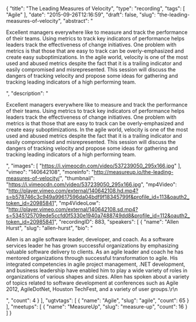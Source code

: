 {
  "title": "The Leading Measures of Velocity",
  "type": "recording",
  "tags": [
    "Agile"
  ],
  "date": "2015-09-26T12:16:59",
  "draft": false,
  "slug": "the-leading-measures-of-velocity",
  "abstract": "<p>Excellent managers everywhere like to measure and track the performance of their teams. Using metrics to track key indicators of performance helps leaders track the effectiveness of change initiatives. One problem with metrics is that those that are easy to track can be overly-emphasized and create easy suboptimizations. In the agile world, velocity is one of the most used and abused metrics despite the fact that it is a trailing indicator and easily compromised and misrepresented. This session will discuss the dangers of tracking velocity and propose some ideas for gathering and tracking leading indicators of a high performing team.</p>",
  "description": "<p>Excellent managers everywhere like to measure and track the performance of their teams. Using metrics to track key indicators of performance helps leaders track the effectiveness of change initiatives. One problem with metrics is that those that are easy to track can be overly-emphasized and create easy suboptimizations. In the agile world, velocity is one of the most used and abused metrics despite the fact that it is a trailing indicator and easily compromised and misrepresented. This session will discuss the dangers of tracking velocity and propose some ideas for gathering and tracking leading indicators of a high performing team.</p>",
  "images": [
    "https://i.vimeocdn.com/video/537239050_295x166.jpg"
  ],
  "vimeo": "140642108",
  "moreinfo": "http://measureup.io/the-leading-measures-of-velocity/",
  "thumbnail": "https://i.vimeocdn.com/video/537239050_295x166.jpg",
  "mp4Video": "http://player.vimeo.com/external/140642108.hd.mp4?s=b578746c3c949a99617596da04bdf9f18345799f&profile_id=113&oauth2_token_id=20985841",
  "mp4VideoLow": "http://player.vimeo.com/external/140642108.sd.mp4?s=5345125709ede5ccfd0f5330e1940a7488749dd8&profile_id=112&oauth2_token_id=20985841",
  "recordingID": 883,
  "speakers": [
    {
      "name": "Allen Hurst",
      "slug": "allen-hurst",
      "bio": "<p>Allen is an agile software leader, developer, and coach. As a software services leader he has grown successful organizations by emphasizing valuable software delivery to clients. As an agile leader and coach he has mentored organizations through successful transformation to agile. His integrated competencies in agile project management, .NET development, and business leadership have enabled him to play a wide variety of roles in organizations of various shapes and sizes. Allen has spoken about a variety of topics related to software development at conferences such as Agile 2012, AgileDotNet, Houston TechFest, and a variety of user groups.\r\n</p>",
      "count": 4
    }
  ],
  "ugtvtags": [
    {
      "name": "Agile",
      "slug": "agile",
      "count": 65
    }
  ],
  "meetups": [
    {
      "name": "MeasureUp",
      "slug": "measure-up",
      "count": 16
    }
  ]
}